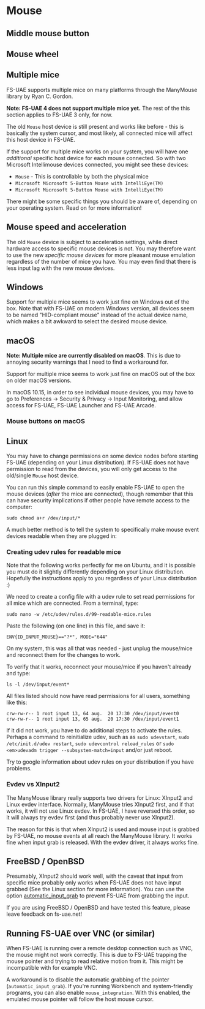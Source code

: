 # Mouse

## Middle mouse button

## Mouse wheel

## Multiple mice

FS-UAE supports multiple mice on many platforms through the ManyMouse library
by Ryan C. Gordon.

**Note: FS-UAE 4 does not support multiple mice yet.** The rest of the this
section applies to FS-UAE 3 only, for now.

The old `Mouse` host device is still present and works like before - this
is basically the system cursor, and most likely, all connected mice will
affect this host device in FS-UAE.

If the support for multiple mice works on your system, you will have one
_additional_ specific host device for each mouse connected. So with two
Microsoft Intellimouse devices connected, you might see these devices:

- `Mouse` - This is controllable by both the physical mice
- `Microsoft Microsoft 5-Button Mouse with IntelliEye(TM)`
- `Microsoft Microsoft 5-Button Mouse with IntelliEye(TM)`

There might be some specific things you should be aware of, depending on your
operating system. Read on for more information!

## Mouse speed and acceleration

The old `Mouse` device is subject to acceleration settings, while
direct hardware access to specific mouse devices is not. You may therefore
want to use the new _specific mouse devices_ for more pleasant mouse
emulation regardless of the number of mice you have. You may even find that
there is less input lag with the new mouse devices.

## Windows

Support for multiple mice seems to work just fine on Windows out of the box.
Note that with FS-UAE on modern Windows version, all devices seem to be named
"HID-compliant mouse" instead of the actual device name, which makes a bit
awkward to select the desired mouse device.

## macOS

**Note: Multiple mice are currently disabled on macOS**. This is due to
annoying security warnings that I need to find a workaround for.

Support for multiple mice seems to work just fine on macOS out of the box
on older macOS versions.

In macOS 10.15, in order to see individual mouse devices, you may have to go
to  Preferences -> Security & Privacy -> Input Monitoring, and allow access
for FS-UAE, FS-UAE Launcher and FS-UAE Arcade.

### Mouse buttons on macOS

## Linux

You may have to change permissions on some device nodes before starting
FS-UAE (depending on your Linux distribution). If FS-UAE does not have
permission to read from the devices, you will only get access to the
old/single `Mouse` host device.

You can run this simple command to easily enable FS-UAE to open the mouse
devices (_after_ the mice are connected), though remember
that this can have security implications if other people have remote access
to the computer:

    sudo chmod a+r /dev/input/*

A much better method is to tell the system to specifically make mouse event
devices readable when they are plugged in:

### Creating udev rules for readable mice

Note that the following works perfectly for me on Ubuntu, and it is possible
you must do it slightly differently depending on your Linux distribution.
Hopefully the instructions apply to you regardless of your Linux
distribution :)

We need to create a config file with a udev rule to set read permissions
for all mice which are connected. From a terminal, type:

    sudo nano -w /etc/udev/rules.d/99-readable-mice.rules

Paste the following (on one line) in this file, and save it:

    ENV{ID_INPUT_MOUSE}=="?*", MODE="644"

On my system, this was all that was needed - just unplug the mouse/mice and
reconnect them for the changes to work.

To verify that it works, reconnect your mouse/mice if you haven't already
and type:

    ls -l /dev/input/event*

All files listed should now have read permissions for all users, something
like this:

    crw-rw-r-- 1 root input 13, 64 aug.  20 17:30 /dev/input/event0
    crw-rw-r-- 1 root input 13, 65 aug.  20 17:30 /dev/input/event1

If it did not work, you have to do additional steps to activate the rules.
Perhaps a command to reinitialize udev, such as as `sudo udevstart`,
`sudo /etc/init.d/udev restart`, `sudo udevcontrol reload_rules` or
`sudo <em>udevadm trigger --subsystem-match=input` and/or just reboot.

Try to google information about udev rules on your distribution if you
have problems.

### Evdev vs XInput2

The ManyMouse library really supports two drivers for Linux: XInput2 and
Linux evdev interface. Normally, ManyMouse tries XInput2 first, and if that
works, it will not use Linux evdev. In FS-UAE, I have reversed this order,
so it will always try evdev first (and thus probably never use XInput2).

The reason for this is that when XInput2 is used and mouse input is grabbed
by FS-UAE, no mouse events at all reach the ManyMouse library. It works fine
when input grab is released. With the evdev driver, it always works fine.

## FreeBSD / OpenBSD

Presumably, XInput2 should work well, with the caveat that input from
specific mice probably only works when FS-UAE does not have input grabbed
(See the Linux section for more information). You can use the option
[automatic_input_grab](options/automatic_input_grab.md) to prevent FS-UAE from
grabbing the input.

If you are using FreeBSD / OpenBSD and have tested this feature, please leave
feedback on fs-uae.net!

## Running FS-UAE over VNC (or similar)

When FS-UAE is running over a remote desktop connection such as VNC, the
mouse might not work correctly. This is due to FS-UAE trapping the mouse
pointer and trying to read relative motion from it. This might be
incompatible with for example VNC.

A workaround is to disable the automatic grabbing of the pointer
(`automatic_input_grab`). If you're running Workbench and system-friendly
programs, you can also enable `mouse_integration`. With this enabled, the
emulated mouse pointer will follow the host mouse cursor.
